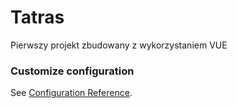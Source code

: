 # Tatras

Pierwszy projekt zbudowany z wykorzystaniem VUE

### Customize configuration
See [Configuration Reference](https://cli.vuejs.org/config/).
